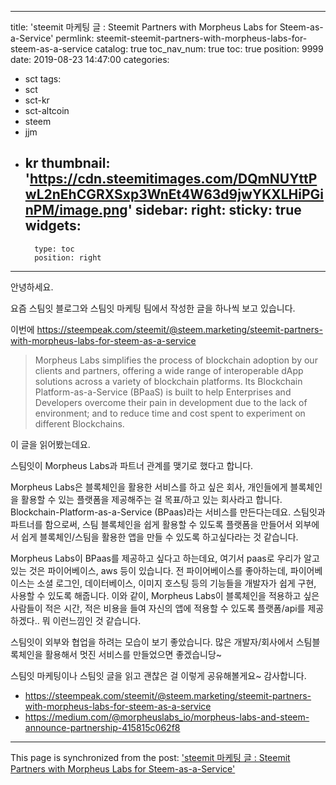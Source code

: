 
---
title: 'steemit 마케팅 글 : Steemit Partners with Morpheus Labs for Steem-as-a-Service'
permlink: steemit-steemit-partners-with-morpheus-labs-for-steem-as-a-service
catalog: true
toc_nav_num: true
toc: true
position: 9999
date: 2019-08-23 14:47:00
categories:
- sct
tags:
- sct
- sct-kr
- sct-altcoin
- steem
- jjm
- kr
thumbnail: 'https://cdn.steemitimages.com/DQmNUYttPwL2nEhCGRXSxp3WnEt4W63d9jwYKXLHiPGinPM/image.png'
sidebar:
    right:
        sticky: true
widgets:
    -
        type: toc
        position: right
---


안녕하세요.

요즘 스팀잇 블로그와 스팀잇 마케팅 팀에서 작성한 글을 하나씩 보고 있습니다.

이번에 https://steempeak.com/steemit/@steem.marketing/steemit-partners-with-morpheus-labs-for-steem-as-a-service


> Morpheus Labs simplifies the process of blockchain adoption by our clients and partners, offering a wide range of interoperable dApp solutions across a variety of blockchain platforms. Its Blockchain Platform-as-a-Service (BPaaS) is built to help Enterprises and Developers overcome their pain in development due to the lack of environment; and to reduce time and cost spent to experiment on different Blockchains. 

이 글을 읽어봤는데요.

스팀잇이 Morpheus Labs과 파트너 관계를 맺기로 했다고 합니다. 

Morpheus Labs은 블록체인을 활용한 서비스를 하고 싶은 회사, 개인들에게 블록체인을 활용할 수 있는 플랫폼을 제공해주는 걸 목표/하고 있는 회사라고 합니다. Blockchain-Platform-as-a-Service (BPaas)라는 서비스를 만든다는데요. 스팀잇과 파트너를 함으로써, 스팀 블록체인을 쉽게 활용할 수 있도록 플랫폼을 만들어서 외부에서 쉽게 블록체인/스팀을 활용한 앱을 만들 수 있도록 하고싶다라는 것 같습니다.



Morpheus Labs이 BPaas를 제공하고 싶다고 하는데요, 여기서 paas로 우리가 알고 있는 것은 파이어베이스, aws 등이 있습니다. 
전 파이어베이스를 좋아하는데, 파이어베이스는 소셜 로그인, 데이터베이스, 이미지 호스팅 등의 기능들을 개발자가 쉽게 구현, 사용할 수 있도록 해줍니다. 이와 같이, Morpheus Labs이 블록체인을 적용하고 싶은 사람들이 적은 시간, 적은 비용을 들여 자신의 앱에 적용할 수 있도록 플랫폼/api를 제공하겠다.. 뭐 이런느낌인 것 같습니다. 



스팀잇이 외부와 협업을 하려는 모습이 보기 좋았습니다. 많은 개발자/회사에서 스팀블록체인을 활용해서 멋진 서비스를 만들었으면 좋겠습니당~ 

스팀잇 마케팅이나 스팀잇 글을 읽고 괜찮은 걸 이렇게 공유해볼게요~ 감사합니다.

* https://steempeak.com/steemit/@steem.marketing/steemit-partners-with-morpheus-labs-for-steem-as-a-service
* https://medium.com/@morpheuslabs_io/morpheus-labs-and-steem-announce-partnership-415815c062f8

- - -

This page is synchronized from the post: ['steemit 마케팅 글 : Steemit Partners with Morpheus Labs for Steem-as-a-Service'](https://steemit.com/@jacobyu/steemit-steemit-partners-with-morpheus-labs-for-steem-as-a-service)
